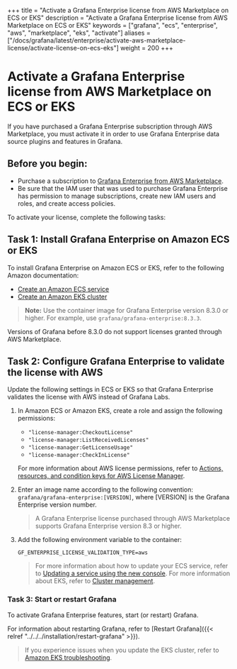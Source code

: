 +++
title = "Activate a Grafana Enterprise license from AWS Marketplace on ECS or EKS"
description = "Activate a Grafana Enterprise license from AWS Marketplace on ECS or EKS"
keywords = ["grafana", "ecs", "enterprise", "aws", "marketplace", "eks", "activate"]
aliases = ["/docs/grafana/latest/enterprise/activate-aws-marketplace-license/activate-license-on-ecs-eks"]
weight = 200
+++

# Activate a Grafana Enterprise license from AWS Marketplace on ECS or EKS

If you have purchased a Grafana Enterprise subscription through AWS Marketplace, you must activate it in order to use Grafana Enterprise data source plugins and features in Grafana.

## Before you begin:

- Purchase a subscription to [Grafana Enterprise from AWS Marketplace](https://aws.amazon.com/marketplace/pp/prodview-dlncd4kzt5kx6).
- Be sure that the IAM user that was used to purchase Grafana Enterprise has permission to manage subscriptions, create new IAM users and roles, and create access policies.

To activate your license, complete the following tasks:

## Task 1: Install Grafana Enterprise on Amazon ECS or EKS

To install Grafana Enterprise on Amazon ECS or EKS, refer to the following Amazon documentation:

- [Create an Amazon ECS service](https://docs.aws.amazon.com/AmazonECS/latest/developerguide/create-service.html)
- [Create an Amazon EKS cluster](https://docs.aws.amazon.com/eks/latest/userguide/create-cluster.html)

> **Note:** Use the container image for Grafana Enterprise version 8.3.0 or higher. For example, use `grafana/grafana-enterprise:8.3.3`.

Versions of Grafana before 8.3.0 do not support licenses granted through AWS Marketplace.

## Task 2: Configure Grafana Enterprise to validate the license with AWS

Update the following settings in ECS or EKS so that Grafana Enterprise validates the license with AWS instead of Grafana Labs.

1. In Amazon ECS or Amazon EKS, create a role and assign the following permissions:

   - `"license-manager:CheckoutLicense"`
   - `"license-manager:ListReceivedLicenses"`
   - `"license-manager:GetLicenseUsage"`
   - `"license-manager:CheckInLicense"`

   For more information about AWS license permissions, refer to [Actions, resources, and condition keys for AWS License Manager](​​https://docs.aws.amazon.com/service-authorization/latest/reference/list_awslicensemanager.html).

1. Enter an image name according to the following convention: `grafana/grafana-enterprise:[VERSION]`, where [VERSION] is the Grafana Enterprise version number.

   > A Grafana Enterprise license purchased through AWS Marketplace supports Grafana Enterprise version 8.3 or higher.

1. Add the following environment variable to the container:

   ```
   GF_ENTERPRISE_LICENSE_VALIDATION_TYPE=aws
   ```

   > For more information about how to update your ECS service, refer to [Updating a service using the new console](https://docs.aws.amazon.com/AmazonECS/latest/developerguide/update-service-console-v2.html). For more information about EKS, refer to [Cluster management](https://docs.aws.amazon.com/eks/latest/userguide/eks-managing.html).

### Task 3: Start or restart Grafana

To activate Grafana Enterprise features, start (or restart) Grafana.

For information about restarting Grafana, refer to [Restart Grafana]({{< relref "../../../installation/restart-grafana" >}}).

> If you experience issues when you update the EKS cluster, refer to [Amazon EKS troubleshooting](https://docs.aws.amazon.com/eks/latest/userguide/troubleshooting.html).
